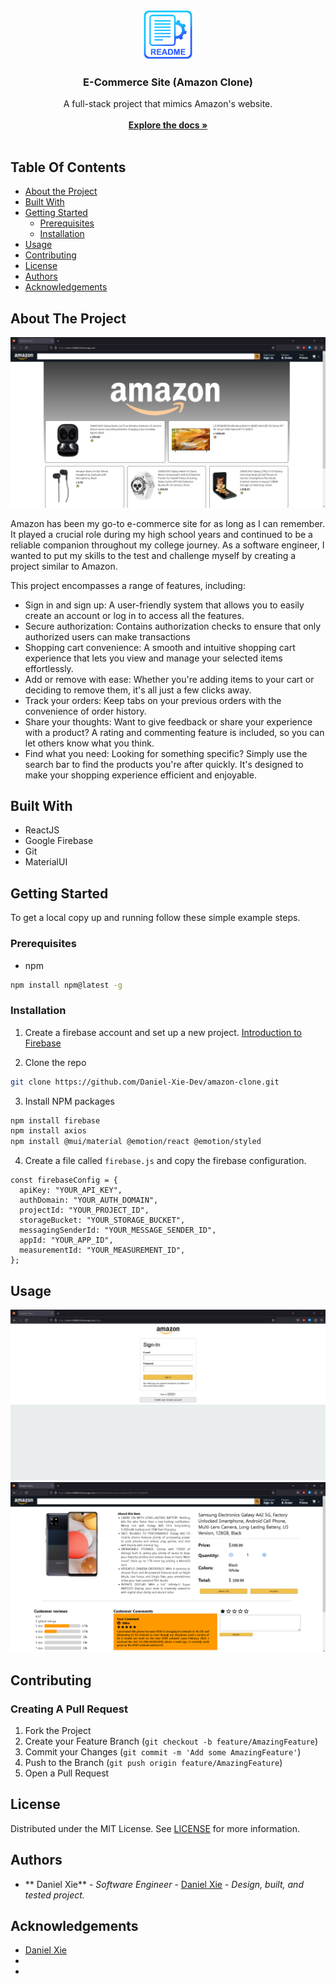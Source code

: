 <br/>
<p align="center">
  <a href="https://github.com/Daniel-Xie-Dev/amazon-clone">
    <img src="images/logo.png" alt="Logo" width="80" height="80">
  </a>

  <h3 align="center">E-Commerce Site (Amazon Clone)</h3>

  <p align="center">
    A full-stack project that mimics Amazon's website. 
    <br/>
    <br/>
    <a href="https://github.com/Daniel-Xie-Dev/amazon-clone"><strong>Explore the docs »</strong></a>
    <br/>
    <br/>
  </p>
</p>



## Table Of Contents

* [About the Project](#about-the-project)
* [Built With](#built-with)
* [Getting Started](#getting-started)
  * [Prerequisites](#prerequisites)
  * [Installation](#installation)
* [Usage](#usage)
* [Contributing](#contributing)
* [License](#license)
* [Authors](#authors)
* [Acknowledgements](#acknowledgements)

## About The Project

![Screen Shot](images/amazon-clone-screenshot.PNG)

Amazon has been my go-to e-commerce site for as long as I can remember. It played a crucial role during my high school years and continued to be a reliable companion throughout my college journey. As a software engineer, I wanted to put my skills to the test and challenge myself by creating a project similar to Amazon.

This project encompasses a range of features, including:
+ Sign in and sign up: A user-friendly system that allows you to easily create an account or log in to access all the features.
+ Secure authorization: Contains authorization checks to ensure that only authorized users can make transactions
+ Shopping cart convenience: A smooth and intuitive shopping cart experience that lets you view and manage your selected items effortlessly.
+ Add or remove with ease: Whether you're adding items to your cart or deciding to remove them, it's all just a few clicks away. 
+ Track your orders: Keep tabs on your previous orders with the convenience of order history.
+ Share your thoughts: Want to give feedback or share your experience with a product? A rating and commenting feature is included, so you can let others know what you think.
+ Find what you need: Looking for something specific? Simply use the search bar to find the products you're after quickly. It's designed to make your shopping experience efficient and enjoyable.

## Built With

+ ReactJS
+ Google Firebase
+ Git
+ MaterialUI

## Getting Started

To get a local copy up and running follow these simple example steps.

### Prerequisites

* npm

```sh
npm install npm@latest -g
```

### Installation

1. Create a firebase account and set up a new project. [Introduction to Firebase](https://www.youtube.com/watch?v=9kRgVxULbag)

2. Clone the repo

```sh
git clone https://github.com/Daniel-Xie-Dev/amazon-clone.git
```

3. Install NPM packages

```sh
npm install firebase
npm install axios
npm install @mui/material @emotion/react @emotion/styled
```

4. Create a file called `firebase.js` and copy the firebase configuration.

```JS
const firebaseConfig = {
  apiKey: "YOUR_API_KEY",
  authDomain: "YOUR_AUTH_DOMAIN",
  projectId: "YOUR_PROJECT_ID",
  storageBucket: "YOUR_STORAGE_BUCKET",
  messagingSenderId: "YOUR_MESSAGE_SENDER_ID",
  appId: "YOUR_APP_ID",
  measurementId: "YOUR_MEASUREMENT_ID",
};
```

## Usage

![Screen Shot](images/amazon-clone-signin-screenshot.PNG)
![Screen Shot](images/amazon-clone-item-screenshot.PNG)

## Contributing



### Creating A Pull Request

1. Fork the Project
2. Create your Feature Branch (`git checkout -b feature/AmazingFeature`)
3. Commit your Changes (`git commit -m 'Add some AmazingFeature'`)
4. Push to the Branch (`git push origin feature/AmazingFeature`)
5. Open a Pull Request

## License

Distributed under the MIT License. See [LICENSE](https://github.com/Daniel-Xie-Dev/amazon-clone/blob/main/LICENSE.md) for more information.

## Authors

* ** Daniel Xie** - *Software Engineer* - [ Daniel Xie](https://github.com/Daniel-Xie-Dev) - *Design, built, and tested project.*

## Acknowledgements

* [Daniel Xie](https://github.com/Daniel-Xie-Dev)
* []()
* []()

